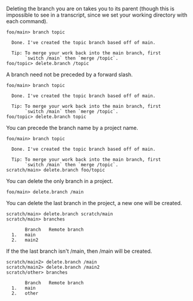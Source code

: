 Deleting the branch you are on takes you to its parent (though this is impossible to see in a transcript, since we set
your working directory with each command).

``` ucm
foo/main> branch topic

  Done. I've created the topic branch based off of main.

  Tip: To merge your work back into the main branch, first
       `switch /main` then `merge /topic`.
foo/topic> delete.branch /topic
```

A branch need not be preceded by a forward slash.

``` ucm
foo/main> branch topic

  Done. I've created the topic branch based off of main.

  Tip: To merge your work back into the main branch, first
       `switch /main` then `merge /topic`.
foo/topic> delete.branch topic
```

You can precede the branch name by a project name.

``` ucm
foo/main> branch topic

  Done. I've created the topic branch based off of main.

  Tip: To merge your work back into the main branch, first
       `switch /main` then `merge /topic`.
scratch/main> delete.branch foo/topic
```

You can delete the only branch in a project.

``` ucm
foo/main> delete.branch /main
```

You can delete the last branch in the project, a new one will be created.

``` ucm
scratch/main> delete.branch scratch/main
scratch/main> branches

       Branch   Remote branch
  1.   main     
  2.   main2    
```

If the the last branch isn't /main, then /main will be created.

``` ucm
scratch/main2> delete.branch /main
scratch/main2> delete.branch /main2
scratch/other> branches

       Branch   Remote branch
  1.   main     
  2.   other    
```
